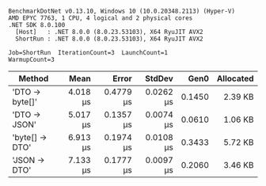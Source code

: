 ```

BenchmarkDotNet v0.13.10, Windows 10 (10.0.20348.2113) (Hyper-V)
AMD EPYC 7763, 1 CPU, 4 logical and 2 physical cores
.NET SDK 8.0.100
  [Host]   : .NET 8.0.0 (8.0.23.53103), X64 RyuJIT AVX2
  ShortRun : .NET 8.0.0 (8.0.23.53103), X64 RyuJIT AVX2

Job=ShortRun  IterationCount=3  LaunchCount=1  
WarmupCount=3  

```
| Method         | Mean     | Error     | StdDev    | Gen0   | Allocated |
|--------------- |---------:|----------:|----------:|-------:|----------:|
| &#39;DTO → byte[]&#39; | 4.018 μs | 0.4779 μs | 0.0262 μs | 0.1450 |   2.39 KB |
| &#39;DTO → JSON&#39;   | 5.017 μs | 0.1357 μs | 0.0074 μs | 0.0610 |   1.06 KB |
| &#39;byte[] → DTO&#39; | 6.913 μs | 0.1974 μs | 0.0108 μs | 0.3433 |   5.72 KB |
| &#39;JSON → DTO&#39;   | 7.133 μs | 0.1777 μs | 0.0097 μs | 0.2060 |   3.46 KB |
